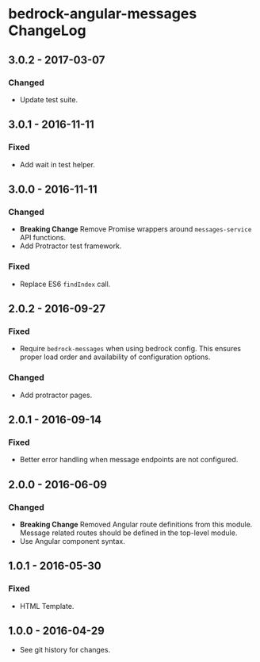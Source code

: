 # bedrock-angular-messages ChangeLog

## 3.0.2 - 2017-03-07

### Changed
- Update test suite.

## 3.0.1 - 2016-11-11

### Fixed
- Add wait in test helper.

## 3.0.0 - 2016-11-11

### Changed
- **Breaking Change** Remove Promise wrappers around `messages-service` API
  functions.
- Add Protractor test framework.

### Fixed
- Replace ES6 `findIndex` call.

## 2.0.2 - 2016-09-27

### Fixed
- Require `bedrock-messages` when using bedrock config. This
  ensures proper load order and availability of configuration
  options.

### Changed
- Add protractor pages.

## 2.0.1 - 2016-09-14

### Fixed
- Better error handling when message endpoints are not configured.

## 2.0.0 - 2016-06-09

### Changed
- **Breaking Change** Removed Angular route definitions from this module.
Message related routes should be defined in the top-level module.
- Use Angular component syntax.

## 1.0.1 - 2016-05-30

### Fixed
- HTML Template.

## 1.0.0 - 2016-04-29

- See git history for changes.

